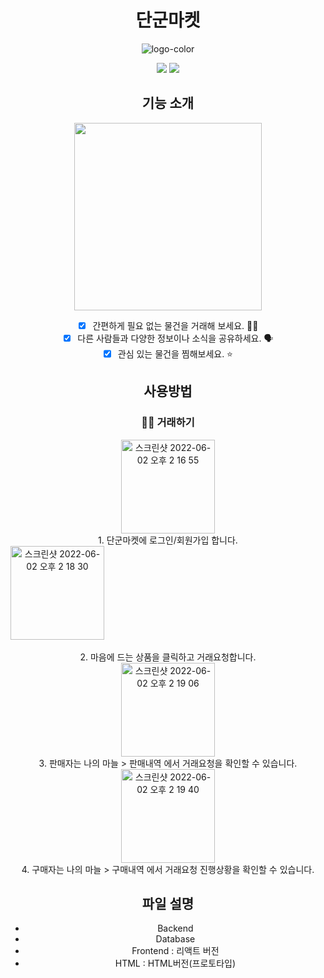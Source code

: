 <div align="center">
  

# 단군마켓
![logo-color](https://user-images.githubusercontent.com/45797097/167385594-413b0681-be5c-4628-88f0-5c6fb735dfac.png)

<p align="center">
    <img src="https://img.shields.io/badge/reactjs-17.0.2-yellow?style=flat-square">
    <img src="https://img.shields.io/badge/node-16.14.2-blue?style=flat-square">
</p>

## 기능 소개
<img src="https://user-images.githubusercontent.com/91578165/167800091-cec83abc-1304-42af-961b-7a343bb574ea.png" width="300px">


- [x] 간편하게 필요 없는 물건을 거래해 보세요. 🤝🏻
- [x] 다른 사람들과 다양한 정보이나 소식을 공유하세요. 🗣
- [x] 관심 있는 물건을 찜해보세요. ⭐️

## 사용방법

### 🤝🏻 거래하기

<img width="150" alt="스크린샷 2022-06-02 오후 2 16 55" src="https://user-images.githubusercontent.com/91578165/171557849-3970f80c-5b6a-4250-8fce-eae549ff3009.png">
  <br>
1. 단군마켓에 로그인/회원가입 합니다.
  <br>
<div style='display:flex;align-items:center;'>
  
<img width="150" alt="스크린샷 2022-06-02 오후 2 18 30" src="https://user-images.githubusercontent.com/91578165/171558026-ae6c4d40-92da-4b15-a111-67220f21608d.png">
   </div>
  <br>
2. 마음에 드는 상품을 클릭하고 거래요청합니다. 
  <br>
<img width="150" alt="스크린샷 2022-06-02 오후 2 19 06" src="https://user-images.githubusercontent.com/91578165/171558085-48ceaf6c-3efb-4743-a7d3-78475729a41c.png">
  <br>
3. 판매자는 나의 마늘 > 판매내역 에서 거래요청을 확인할 수 있습니다. 
  <br>
<img width="150" alt="스크린샷 2022-06-02 오후 2 19 40" src="https://user-images.githubusercontent.com/91578165/171558154-6a01d188-e134-4521-a833-6bd4fe4cd97b.png">
  <br>
4. 구매자는 나의 마늘 > 구매내역 에서 거래요청 진행상황을 확인할 수 있습니다. 
  <br>






## 파일 설명
* Backend
* Database
* Frontend : 리액트 버전
* HTML : HTML버전(프로토타입)

</div>

